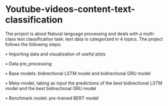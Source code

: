 # Youtube-videos-content-text-classification
The project is about Natural language processing and deals with a multi-class text classification 
task: text data is categorized in 4 topics. The project follows the following steps:

• Importing data and visualization of useful plots

• Data pre_processing

• Base models: bidirectional LSTM model and bidirectional GRU model

• Meta-model, taking as input the predictions of the best bidirectional LSTM model and the 
best bidirectional GRU model

• Benchmark model: pre-trained BERT model
